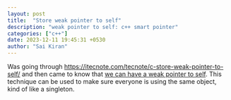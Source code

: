 ```yaml
---
layout: post
title:  "Store weak pointer to self"
description: "weak pointer to self: c++ smart pointer"
categories: ["c++"]
date: 2023-12-11 19:45:31 +0530
author: "Sai Kiran"
---
```


Was going through https://itecnote.com/tecnote/c-store-weak-pointer-to-self/ and then came to know that [we can have a weak pointer to self](https://en.cppreference.com/w/cpp/memory/enable_shared_from_this).
This technique can be used to make sure everyone is using the same object, kind of like a singleton.
